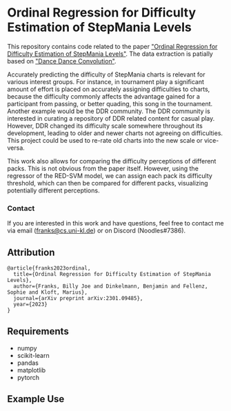 # Ordinal Regression for Difficulty Estimation of StepMania Levels

This repository contains code related to the paper ["Ordinal Regression for Difficulty Estimation of StepMania Levels"](https://arxiv.org/pdf/2301.09485.pdf). The data extraction is patially based on ["Dance Dance Convolution"](https://github.com/chrisdonahue/ddc).

Accurately predicting the difficulty of StepMania charts is relevant for various interest groups. For instance, in tournament play a significant amount of effort is placed on accurately assigning difficulties to charts, because the difficulty commonly affects the advantage gained for a participant from passing, or better quading, this song in the tournament. Another example would be the DDR community. The DDR community is interested in curating a repository of DDR related content for casual play. However, DDR changed its difficulty scale somewhere throughout its development, leading to older and newer charts not agreeing on difficulties. This project could be used to re-rate old charts into the new scale or vice-versa.

This work also allows for comparing the difficulty perceptions of different packs. This is not obvious from the paper itself. However, using the regressor of the RED-SVM model, we can assign each pack its difficulty threshold, which can then be compared for different packs, visualizing potentially different perceptions.

### Contact

If you are interested in this work and have questions, feel free to contact me via email (franks@cs.uni-kl.de) or on Discord (Noodles#7386).

## Attribution

```
@article{franks2023ordinal,
  title={Ordinal Regression for Difficulty Estimation of StepMania Levels},
  author={Franks, Billy Joe and Dinkelmann, Benjamin and Fellenz, Sophie and Kloft, Marius},
  journal={arXiv preprint arXiv:2301.09485},
  year={2023}
}
```

## Requirements
* numpy
* scikit-learn
* pandas
* matplotlib
* pytorch

## Example Use
